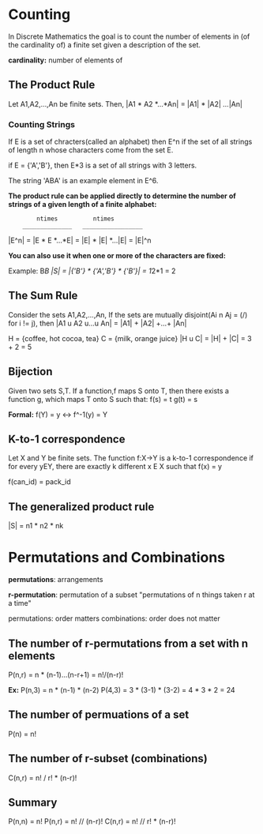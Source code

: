 # Counting

In Discrete Mathematics the goal is to count the number of elements in (of the cardinality of) a finite set given a description of the set.

**cardinality:** number of elements of

## The Product Rule

Let A1,A2,...,An be finite sets. Then,
|A1 * A2 *...*An| = |A1| * |A2| *...*|An|

### Counting Strings

If E is a set of chracters(called an alphabet) then E^n if the set of all strings of length n whose characters come from the set E.

if E = {'A','B'}, then E*3 is a set of all strings with 3 letters.

The string 'ABA' is an example element in E^6.

**The product rule can be applied directly to determine the number of strings of a given length of a finite alphabet:**

            ntimes          ntimes
        ______________   _________________
|E^n| = |E * E *...*E| = |E| * |E| *...|E| = |E|^n

**You can also use it when one or more of the characters are fixed:**

Example: B*B
|S| = |{'B'} * {'A','B'} * {'B'}| =  1*2*1 = 2

## The Sum Rule

Consider the sets A1,A2,...,An, If the sets are mutually disjoint(Ai n Aj = (/) for i != j), then |A1 u A2 u...u An| = |A1| + |A2| +...+ |An|

H = {coffee, hot cocoa, tea}
C = {milk, orange juice}
|H u C| = |H| + |C|
        = 3 + 2
        = 5

## Bijection

Given two sets S,T. If a function,f maps S onto T, then there exists a function g, which maps T onto S such that:
f(s) = t
g(t) = s

**Formal:**
f(Y) = y <-> f^-1(y) = Y

## K-to-1 correspondence

Let X and Y be finite sets. The function f:X->Y is a k-to-1 correspondence if for every yEY, there are exactly k different x E X such that f(x) = y

f(can_id) = pack_id

## The generalized product rule

|S| = n1 * n2 * nk

# Permutations and Combinations

**permutations**: arrangements

**r-permutation**: permutation of a subset
"permutations of n things taken r at a time"

permutations: order matters
combinations: order does not matter

## The number of r-permutations from a set with n elements

P(n,r) = n * (n-1)...(n-r+1) = n!/(n-r)!

**Ex:**
P(n,3) = n * (n-1) * (n-2)
P(4,3) = 3 * (3-1) * (3-2)
       = 4 * 3 * 2
       = 24

## The number of permuations of a set

P(n) = n!

## The number of r-subset (combinations)

C(n,r) = n! / r! * (n-r)!

## Summary

P(n,n) = n!
P(n,r) = n! // (n-r)!
C(n,r) = n! // r! *  (n-r)!
